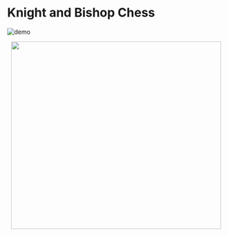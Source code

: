 # Knight and Bishop Chess

![demo](http://g.recordit.co/msV9P0azpg.gif)

<p align="center"><img src="http://g.recordit.co/msV9P0azpg.gif" width="486" height="435" /></p>

